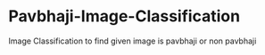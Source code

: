# Pavbhaji-Image-Classification
Image Classification to find given image is pavbhaji or non pavbhaji
